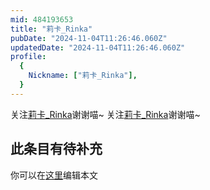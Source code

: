 ```yaml
---
mid: 484193653
title: "莉卡_Rinka"
pubDate: "2024-11-04T11:26:46.060Z"
updatedDate: "2024-11-04T11:26:46.060Z"
profile:
  {
    Nickname: ["莉卡_Rinka"],
  }
---
```


关注[莉卡_Rinka](https://space.bilibili.com/484193653)谢谢喵~ 关注[莉卡_Rinka](https://space.bilibili.com/484193653)谢谢喵~

## 此条目有待补充
你可以在[这里](https://github.com/Yuhanawa/VTuber.ICU-Content/edit/master/v/莉卡_Rinka/index.md)编辑本文

